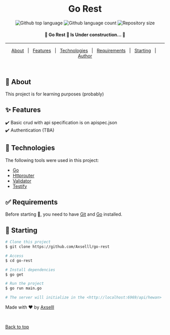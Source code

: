<h1 align="center">Go Rest</h1>

<p align="center">
  <img alt="Github top language" src="https://img.shields.io/github/go-mod/go-version/Axselll/rest-with-go">

  <img alt="Github language count" src="https://img.shields.io/github/languages/count/Axselll/rest-with-go">

  <img alt="Repository size" src="https://img.shields.io/github/repo-size/Axselll/rest-with-go">

  <!-- <img alt="Github issues" src="https://img.shields.io/github/issues/{{YOUR_GITHUB_USERNAME}}/go-rest?color=56BEB8" /> -->

  <!-- <img alt="Github forks" src="https://img.shields.io/github/forks/{{YOUR_GITHUB_USERNAME}}/go-rest?color=56BEB8" /> -->

  <!-- <img alt="Github stars" src="https://img.shields.io/github/stars/{{YOUR_GITHUB_USERNAME}}/go-rest?color=56BEB8" /> -->
</p>

<!-- Status -->

<h4 align="center"> 
	🚧  Go Rest 🚀 Is Under construction...  🚧
</h4> 

<hr>

<p align="center">
  <a href="#dart-about">About</a> &#xa0; | &#xa0; 
  <a href="#sparkles-features">Features</a> &#xa0; | &#xa0;
  <a href="#rocket-technologies">Technologies</a> &#xa0; | &#xa0;
  <a href="#white_check_mark-requirements">Requirements</a> &#xa0; | &#xa0;
  <a href="#checkered_flag-starting">Starting</a> &#xa0; | &#xa0;
  <a href="https://github.com/Axselll" target="_blank">Author</a>
</p>

<br>

## :dart: About ##

This project is for learning purposes (probably)

## :sparkles: Features ##

:heavy_check_mark: Basic crud with api specification is on apispec.json\
:heavy_check_mark: Authentication (TBA)

## :rocket: Technologies ##

The following tools were used in this project:

- [Go](https://go.dev/)
- [Httprouter](https://github.com/julienschmidt/httprouter)
- [Validator](https://github.com/go-playground/validator)
- [Testify](https://github.com/stretchr/testify)

## :white_check_mark: Requirements ##

Before starting :checkered_flag:, you need to have [Git](https://git-scm.com) and [Go](https://go.dev/) installed.

## :checkered_flag: Starting ##

```bash
# Clone this project
$ git clone https://github.com/Axselll/go-rest

# Access
$ cd go-rest

# Install dependencies
$ go get

# Run the project
$ go run main.go

# The server will initialize in the <http://localhost:6969/api/hewan>
```


Made with :heart: by <a href="https://github.com/{{Axselll}}" target="_blank">Axselll</a>

&#xa0;

<a href="#top">Back to top</a>
